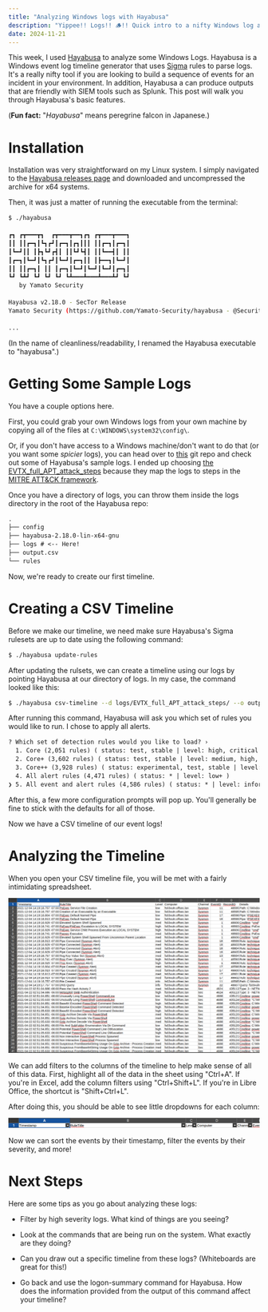 ```yaml
---
title: "Analyzing Windows logs with Hayabusa"
description: "Yippee!! Logs!! 🪵!! Quick intro to a nifty Windows log analysis tool."
date: 2024-11-21
---
```


This week, I used [Hayabusa](https://github.com/Yamato-Security/hayabusa) to analyze some Windows Logs. Hayabusa is a Windows event log timeline generator that uses [Sigma](https://github.com/SigmaHQ/sigma) rules to parse logs. It's a really nifty tool if you are looking to build a sequence of events for an incident in your environment. In addition, Hayabusa a can produce outputs that are friendly with SIEM tools such as Splunk. This post will walk you through Hayabusa's basic features.

(**Fun fact:** "*Hayabusa*" means peregrine falcon in Japanese.)

# Installation

Installation was very straightforward on my Linux system. I simply navigated to the [Hayabusa releases page](https://github.com/Yamato-Security/hayabusa/releases) and downloaded and uncompressed the archive for x64 systems. 

Then, it was just a matter of running the executable from the terminal:

```bash
$ ./hayabusa

┏┓ ┏┳━━━┳┓  ┏┳━━━┳━━┓┏┓ ┏┳━━━┳━━━┓
┃┃ ┃┃┏━┓┃┗┓┏┛┃┏━┓┃┏┓┃┃┃ ┃┃┏━┓┃┏━┓┃
┃┗━┛┃┃ ┃┣┓┗┛┏┫┃ ┃┃┗┛┗┫┃ ┃┃┗━━┫┃ ┃┃
┃┏━┓┃┗━┛┃┗┓┏┛┃┗━┛┃┏━┓┃┃ ┃┣━━┓┃┗━┛┃
┃┃ ┃┃┏━┓┃ ┃┃ ┃┏━┓┃┗━┛┃┗━┛┃┗━┛┃┏━┓┃
┗┛ ┗┻┛ ┗┛ ┗┛ ┗┛ ┗┻━━━┻━━━┻━━━┻┛ ┗┛
   by Yamato Security 

Hayabusa v2.18.0 - SecTor Release
Yamato Security (https://github.com/Yamato-Security/hayabusa - @SecurityYamato)

...
```

(In the name of cleanliness/readability, I renamed the Hayabusa executable to "hayabusa".)

# Getting Some Sample Logs

You have a couple options here.

<!-- First, you could grab your own Windows logs from your own machine by copying all of the files at this filepath: -->
First, you could grab your own Windows logs from your own machine by copying all of the files at `C:\WINDOWS\system32\config\`.

Or, if you don't have access to a Windows machine/don't want to do that (or you want some *spicier* logs), you can head over to [this](https://github.com/Yamato-Security/hayabusa-sample-evtx/) git repo and check out some of Hayabusa's sample logs. I ended up choosing [the EVTX_full_APT_attack_steps](https://github.com/Yamato-Security/hayabusa-sample-evtx/tree/main/EVTX-to-MITRE-Attack/EVTX_full_APT_attack_steps) because they map the logs to steps in the [MITRE ATT&CK framework](https://attack.mitre.org/).

Once you have a directory of logs, you can throw them inside the logs directory in the root of the Hayabusa repo:

```txt
.
├── config
├── hayabusa-2.18.0-lin-x64-gnu
├── logs # <-- Here!
├── output.csv
└── rules
```

Now, we're ready to create our first timeline.

# Creating a CSV Timeline

Before we make our timeline, we need make sure Hayabusa's Sigma rulesets are up to date using the following command:

```bash
$ ./hayabusa update-rules
```

After updating the rulsets, we can create a timeline using our logs by pointing Hayabusa at our directory of logs. In my case, the command looked like this:

```bash
$ ./hayabusa csv-timeline --d logs/EVTX_full_APT_attack_steps/ --o output.csv
```

After running this command, Hayabusa will ask you which set of rules you would like to run. I chose to apply all alerts.

```txt
? Which set of detection rules would you like to load? ›
  1. Core (2,051 rules) ( status: test, stable | level: high, critical )
  2. Core+ (3,602 rules) ( status: test, stable | level: medium, high, critical )
  3. Core++ (3,928 rules) ( status: experimental, test, stable | level: medium, high, critical )
  4. All alert rules (4,471 rules) ( status: * | level: low+ )
❯ 5. All event and alert rules (4,586 rules) ( status: * | level: informational+ )
```

After this, a few more configuration prompts will pop up. You'll generally be fine to stick with the defaults for all of those.

Now we have a CSV timeline of our event logs!

# Analyzing the Timeline

When you open your CSV timeline file, you will be met with a fairly intimidating spreadsheet.

![hayabusa-initial-timeline.png](/public/img/hayabusa-initial-timeline.png)

We can add filters to the columns of the timeline to help make sense of all of this data. First, highlight all of the data in the sheet using "Ctrl+A". If you're in Excel, add the column filters using "Ctrl+Shift+L". If you're in Libre Office, the shortcut is "Shift+Ctrl+L".

After doing this, you should be able to see little dropdowns for each column:

![hayabusa-filters.png](/public/img/hayabusa-filters.png)

Now we can sort the events by their timestamp, filter the events by their severity, and more!

# Next Steps

Here are some tips as you go about analyzing these logs:

* Filter by high severity logs. What kind of things are you seeing?

* Look at the commands that are being run on the system. What exactly are they doing?

* Can you draw out a specific timeline from these logs? (Whiteboards are great for this!)

* Go back and use the logon-summary command for Hayabusa. How does the information provided from the output of this command affect your timeline?
